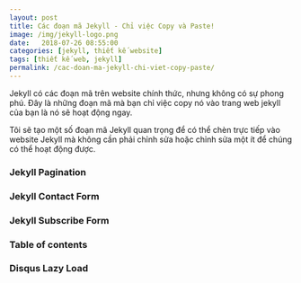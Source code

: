```yaml
---
layout: post
title: Các đoạn mã Jekyll - Chỉ việc Copy và Paste!
image: /img/jekyll-logo.png
date:   2018-07-26 08:55:00
categories: [jekyll, thiết kế website]
tags: [thiết kế web, jekyll]
permalink: /cac-doan-ma-jekyll-chi-viet-copy-paste/
---
```

Jekyll có các đoạn mã trên website chính thức, nhưng không có sự phong phú. Đây là những đoạn mã mà bạn chỉ việc copy nó vào trang web jekyll của bạn là nó sẽ hoạt động ngay.

Tôi sẽ tạo một số đoạn mã Jekyll quan trọng để có thể chèn trực tiếp vào website Jekyll mà không cần phải chỉnh sửa hoặc chỉnh sửa một ít để chúng có thể hoạt động được.


### Jekyll Pagination  

<script src="https://gist.github.com/xtapo/0b4fc0eacdabf20d82e9908a9285e043.js"></script>


### Jekyll Contact Form  

<script src="https://gist.github.com/xtapo/7d7413f37377de320fbaa7017554490e.js"></script>

### Jekyll Subscribe Form  

<script src="https://gist.github.com/xtapo/d7505654458b8d93dc8f27320b231e4f.js"></script>

### Table of contents

<script src="https://gist.github.com/xtapo/91b16a48193a6407f13da2b72f321dd9.js"></script>

### Disqus Lazy Load

<script src="https://gist.github.com/xtapo/3beb85e2bda41878b0272b85d8f52579.js"></script>
